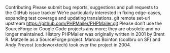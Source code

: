 Contributing
Please submit bug reports, suggestions and pull requests to the GitHub issue tracker
We’re particularly interested in fixing edge-cases, expanding test coverage and updating translations.
git remote set-url upstream https://github.com/PHPMailer/PHPMailer.git
Please don’t use the SourceForge or Google Code projects any more; they are obsolete and no longer maintained.
History
PHPMailer was originally written in 2001 by Brent R. Matzelle as a SourceForge project.
Marcus Bointon (coolbru on SF) and Andy Prevost (codeworxtech) took over the project in 2004.

